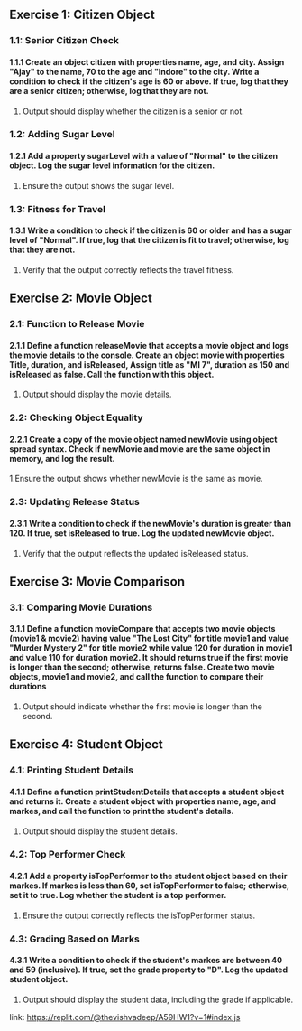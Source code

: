 ## Exercise 1: Citizen Object
### 1.1: Senior Citizen Check
#### 1.1.1 Create an object citizen with properties name, age, and city.  Assign "Ajay" to the name, 70 to the age and "Indore" to the city. Write a condition to check if the citizen's age is 60 or above. If true, log that they are a senior citizen; otherwise, log that they are not.
1. Output should display whether the citizen is a senior or not.

### 1.2: Adding Sugar Level
#### 1.2.1 Add a property sugarLevel with a value of "Normal" to the citizen object. Log the sugar level information for the citizen.
1. Ensure the output shows the sugar level.

### 1.3: Fitness for Travel
#### 1.3.1 Write a condition to check if the citizen is 60 or older and has a sugar level of "Normal". If true, log that the citizen is fit to travel; otherwise, log that they are not.
1. Verify that the output correctly reflects the travel fitness.

## Exercise 2: Movie Object
### 2.1: Function to Release Movie
#### 2.1.1 Define a function releaseMovie that accepts a movie object and logs the movie details to the console. Create an object movie with properties Title, duration, and isReleased, Assign title as "MI 7", duration as 150 and isReleased as false. Call the function with this object.
1. Output should display the movie details.

### 2.2: Checking Object Equality
#### 2.2.1 Create a copy of the movie object named newMovie using object spread syntax. Check if newMovie and movie are the same object in memory, and log the result.
1.Ensure the output shows whether newMovie is the same as movie.

### 2.3: Updating Release Status
#### 2.3.1 Write a condition to check if the newMovie's duration is greater than 120. If true, set isReleased to true. Log the updated newMovie object.
1. Verify that the output reflects the updated isReleased status.

## Exercise 3: Movie Comparison
### 3.1: Comparing Movie Durations
#### 3.1.1 Define a function movieCompare that accepts two movie objects (movie1 & movie2) having value "The Lost City" for title movie1 and value "Murder Mystery 2" for title movie2 while value 120 for duration in movie1 and value 110 for duration movie2. It should returns true if the first movie is longer than the second; otherwise, returns false. Create two movie objects, movie1 and movie2, and call the function to compare their durations
1. Output should indicate whether the first movie is longer than the second.

## Exercise 4: Student Object
### 4.1: Printing Student Details
#### 4.1.1 Define a function printStudentDetails that accepts a student object and returns it. Create a student object with properties name, age, and markes, and call the function to print the student's details.
1. Output should display the student details.

### 4.2: Top Performer Check
#### 4.2.1 Add a property isTopPerformer to the student object based on their markes. If markes is less than 60, set isTopPerformer to false; otherwise, set it to true. Log whether the student is a top performer.
1. Ensure the output correctly reflects the isTopPerformer status.

### 4.3: Grading Based on Marks
#### 4.3.1 Write a condition to check if the student's markes are between 40 and 59 (inclusive). If true, set the grade property to "D". Log the updated student object.
1. Output should display the student data, including the grade if applicable.

link: https://replit.com/@thevishvadeep/A59HW1?v=1#index.js
